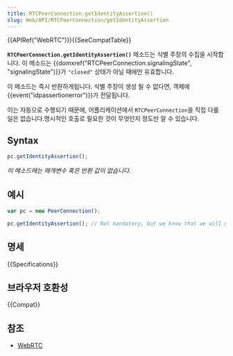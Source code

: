 ```yaml
---
title: RTCPeerConnection.getIdentityAssertion()
slug: Web/API/RTCPeerConnection/getIdentityAssertion
---
```

{{APIRef("WebRTC")}}{{SeeCompatTable}}

**`RTCPeerConnection.getIdentityAssertion()`** 메소드는 식별 주장의 수집을 시작합니다. 이 메소드는 {{domxref("RTCPeerConnection.signalingState", "signalingState")}}가 `"closed"` 상태가 아닐 때에만 유효합니다.

이 메소드는 즉시 반환하게됩니다. 식별 주장이 생성 될 수 없다면, 객체에 {{event("idpassertionerror")}}가 전달됩니다.

이는 자동으로 수행되기 때문에, 어플리케이션에서 `RTCPeerConnection`을 직접 다룰 일은 없습니다.명시적인 호출로 필요한 것이 무엇인지 정도만 알 수 있습니다.

## Syntax

```js
pc.getIdentityAssertion();
```

_이 메소드에는 매개변수 혹은 반환 값이 없습니다._

## 예시

```js
var pc = new PeerConnection();

pc.getIdentityAssertion(); // Not mandatory, but we know that we will need it in the future.
```

## 명세

{{Specifications}}

## 브라우저 호환성

{{Compat}}

## 참조

- [WebRTC](/ko/docs/Web/Guide/API/WebRTC)
